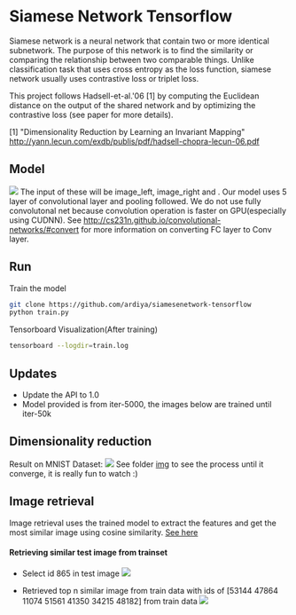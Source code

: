 # Siamese Network Tensorflow

Siamese network is a neural network that contain two or more identical subnetwork. The purpose of this network is to find the similarity or comparing the relationship between two comparable things. Unlike classification task that uses cross entropy as the loss function, siamese network usually uses contrastive loss or triplet loss.

This project follows Hadsell-et-al.'06 [1] by computing the Euclidean distance on the output of the shared network and by optimizing the contrastive loss (see paper for more details).

[1] "Dimensionality Reduction by Learning an Invariant Mapping"
    http://yann.lecun.com/exdb/publis/pdf/hadsell-chopra-lecun-06.pdf

## Model
![](https://github.com/ardiya/siamesenetwork-tensorflow/raw/master/figure/tensorboard-graph.png)
The input of these will be image_left, image_right and .
Our model uses 5 layer of convolutional layer and pooling followed. We do not use fully convolutonal net because convolution operation is faster on GPU(especially using CUDNN). See http://cs231n.github.io/convolutional-networks/#convert for more information on converting FC layer to Conv layer.

## Run
Train the model
```bash
git clone https://github.com/ardiya/siamesenetwork-tensorflow
python train.py
```

Tensorboard Visualization(After training)
```bash
tensorboard --logdir=train.log
```

## Updates
- Update the API to 1.0
- Model provided is from iter-5000, the images below are trained until iter-50k 

## Dimensionality reduction
Result on MNIST Dataset:
![](https://github.com/ardiya/siamesenetwork-tensorflow/raw/master/figure/result.jpg)
See folder [img](https://github.com/ardiya/siamesenetwork-tensorflow/raw/master/img "img") to see the process until it converge, it is really fun to watch :)

## Image retrieval
Image retrieval uses the trained model to extract the features and get the most similar image using cosine similarity.
[See here](https://github.com/ardiya/siamesenetwork-tensorflow/blob/master/Similar%20image%20retrieval.ipynb "See the code here")

#### Retrieving similar test image from trainset
- Select id 865 in test image
![](https://github.com/ardiya/siamesenetwork-tensorflow/raw/master/figure/random-test.png)

- Retrieved top n similar image from train data
with ids of [53144 47864 11074 51561 41350 34215 48182] from train data
![](https://github.com/ardiya/siamesenetwork-tensorflow/raw/master/figure/retrieve-from-train.png)